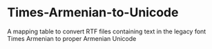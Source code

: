 # Times-Armenian-to-Unicode
A mapping table to convert RTF files containing text in the legacy font Times Armenian to proper Armenian Unicode
